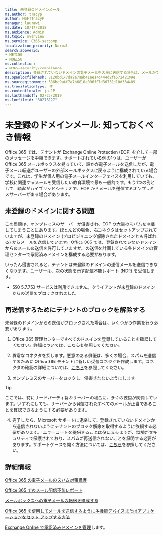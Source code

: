 ```yaml
---
title: 未登録のドメインメール
ms.author: tracyp
author: MSFTTracyP
manager: laurawi
ms.date: 10/17/2018
ms.audience: Admin
ms.topic: overview
ms.service: O365-seccomp
localization_priority: Normal
search.appverid:
- MET150
- MOE150
ms.collection:
- M365-security-compliance
description: 登録されていないドメインの電子メールを大量に送信する場合は、メールがブロックされる危険を実行します。詳細については、この記事をお読みください。
ms.openlocfilehash: 8120bd147da2a7aab41ae14c444d2fe57242199e
ms.sourcegitcommit: 686bc9a8f7a7b6810a096f07d36751d10d334409
ms.translationtype: MT
ms.contentlocale: ja-JP
ms.lasthandoff: 02/26/2019
ms.locfileid: "30276227"
---
```

# <a name="unregistered-domain-email-what-you-need-to-know"></a>未登録のドメインメール: 知っておくべき情報

Office 365 では、テナントが Exchange Online Protection (EOP) を介して一部のメッセージを中継できます。サポートされている例の1つは、ユーザーが Office 365 メールボックスを持っていて、誰かが電子メールを送信したが、電子メール転送がユーザーの外部メールボックスに戻るように構成されている場合です。これは、学生が個人用の電子メールインターフェイスを利用していても、学校に関連するメールを受信したい教育環境で最も一般的です。もう1つの例として、顧客がハイブリッドシナリオで、EOP からメールを送信するオンプレミスサーバーがある場合があります。

## <a name="problems-with-unregistered-domains"></a>未登録のドメインに関する問題

この問題は、オンプレミスのサーバーが侵害され、EOP の大量のスパムを中継してしまうことにあります。ほとんどの場合、右コネクタはセットアップされていますが、未登録のドメイン (プロビジョニング解除されたドメインとも呼ばれる) からメールを送信しています。Office 365 では、登録されていないドメインからのメールの送信を許可していますが、の送信を計画している各ドメインの管理センターで承認済みドメインを構成する必要があります。

いったん侵害されると、テナントは未登録のドメインの送信メールを送信できなくなります。ユーザーは、次の状態を示す配信不能レポート (NDR) を受信します。

- 550 5.7.750 サービスは利用できません。クライアントが未登録のドメインからの送信をブロックされました

## <a name="unblocking-tenant-in-order-to-send-again"></a>再送信するためにテナントのブロックを解除する

未登録のドメインからの送信がブロックされた場合は、いくつかの作業を行う必要があります。

1. Office 365 管理センターですべてのドメインを登録していることを確認してください。詳細については、[こちら](https://docs.microsoft.com/en-us/exchange/mail-flow-best-practices/manage-accepted-domains/manage-accepted-domains)を参照してください。

2. 異常なコネクタを探します。悪意のある俳優は、多くの場合、スパムを送信するために Office 365 テナントに新しい受信コネクタを作成します。コネクタの確認の詳細については、[こちら](https://docs.microsoft.com/en-us/powershell/module/exchange/mail-flow/get-inboundconnector?view=exchange-ps)を参照してください。 

3. オンプレミスのサーバーをロックし、侵害されないようにします。

> [!TIP]
> ここでは、特にサードパーティ製のサーバーの場合に、多くの要因が関係しています。いずれにしても、サーバーから発信されたすべてのメールが正当であることを確認できるようにする必要があります。

4. 完了したら、Microsoft サポートに連絡して、登録されていないドメインから送信されないようにテナントのブロック解除を取得するように依頼する必要があります。 エラーコードを提供することは役に立ちますが、環境がセキュリティで保護されており、スパムが再送信されないことを証明する必要があります。サポートケースを開く方法については、[こちら](https://support.office.com/en-us/article/Contact-support-for-business-products-Admin-Help-32a17ca7-6fa0-4870-8a8d-e25ba4ccfd4b#ID0EAADAAA=online)を参照してください。
  
## <a name="for-more-information"></a>詳細情報

[Office 365 の電子メールのスパム対策保護](anti-spam-protection.md)

[Office 365 でのメール配信不能レポート](https://support.office.com/article/email-non-delivery-reports-in-office-365-51daa6b9-2e35-49c4-a0c9-df85bf8533c3)

[メールボックスへの電子メールの転送を構成する](https://docs.microsoft.com/en-us/exchange/recipients-in-exchange-online/manage-user-mailboxes/configure-email-forwarding)

[Office 365 を使用してメールを送信するように多機能デバイスまたはアプリケーションをセット アップする方法](https://support.office.com/en-us/article/How-to-set-up-a-multifunction-device-or-application-to-send-email-using-Office-365-69f58e99-c550-4274-ad18-c805d654b4c4)

[Exchange Online で承認済みドメインを管理](https://docs.microsoft.com/en-us/exchange/mail-flow-best-practices/manage-accepted-domains/manage-accepted-domains)します。
